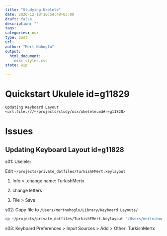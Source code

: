 ```yaml
---
title: "Studying Ukelele"
date: 2020-12-18T10:54:48+03:00 
draft: false
description: ""
tags:
categories: osx
type: post
url:
author: "Mert Nuhoglu"
output:
  html_document:
    css: styles.css
state: wip

---
```


# Quickstart Ukulele id=g11829

`Updating Keyboard Layout <url:file:///~/projects/study/osx/ukelele.md#r=g11828>`

# Issues 

## Updating Keyboard Layout id=g11828

s01: Ukelele:

Edit `~/projects/private_dotfiles/TurkishFMert.keylayout`

01. Info > .change name: TurkishMertx

02. change letters

03. File > Save

s02: Copy file to `/Users/mertnuhoglu/Library/Keyboard Layouts/`

```bash
cp ~/projects/private_dotfiles/TurkishFMert.keylayout "/Users/mertnuhoglu/Library/Keyboard Layouts/"
```

s03: Keyboard Preferences > Input Sources > Add > Other: TurkishMertx

